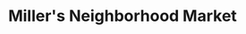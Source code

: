 ---
title: "Miller's Neighborhood Market"
url: /newport-news/millers-neighborhood-market/
shop: Lebensmittel
---
